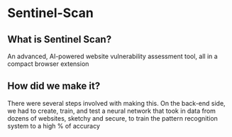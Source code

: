 # Sentinel-Scan

## What is Sentinel Scan?
An advanced, AI-powered website vulnerability assessment tool, all in a compact browser extension

## How did we make it?

There were several steps involved with making this. On the back-end side, we had to create, train, and test a neural network that took in data from dozens of websites, sketchy and secure, to train the pattern recognition system to a high % of accuracy
